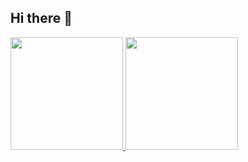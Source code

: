 ## Hi there 👋

<div>
  <a href="https://github.com/MrZeroUp">
  <img height="180em" src="https://github-readme-stats.vercel.app/api?username=MrZeroUp&theme=highcontrast&show_icons=true&count_private=trueshow_icons=true">
  <img height="180em" src="https://github-readme-stats.vercel.app/api/top-langs/?username=MrZeroUp&layout=compact"> 
</div>
